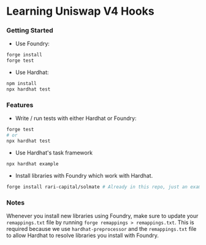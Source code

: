 # Learning Uniswap V4 Hooks

### Getting Started

-   Use Foundry:

```bash
forge install
forge test
```

-   Use Hardhat:

```bash
npm install
npx hardhat test
```

### Features

-   Write / run tests with either Hardhat or Foundry:

```bash
forge test
# or
npx hardhat test
```

-   Use Hardhat's task framework

```bash
npx hardhat example
```

-   Install libraries with Foundry which work with Hardhat.

```bash
forge install rari-capital/solmate # Already in this repo, just an example
```

### Notes

Whenever you install new libraries using Foundry, make sure to update your `remappings.txt` file by running `forge remappings > remappings.txt`. This is required because we use `hardhat-preprocessor` and the `remappings.txt` file to allow Hardhat to resolve libraries you install with Foundry.
